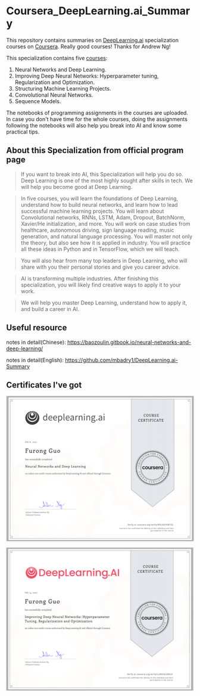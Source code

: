 # Coursera_DeepLearning.ai_Summary
This repository contains summaries on [DeepLearning.ai](https://www.deeplearning.ai/program/deep-learning-specialization/) specialization courses on [Coursera](https://www.coursera.org/programs/706a889f-447a-4f18-afbf-d041bf916e68/computer-science/all-computer-science?collectionId=&productId=W62RsyrdEeeFQQqyuQaohA&productType=s12n&showMiniModal=true). Really good courses! Thanks for Andrew Ng!


This specialization contains five [courses](https://www.coursera.org/programs/706a889f-447a-4f18-afbf-d041bf916e68/computer-science/all-computer-science?collectionId=&productId=W62RsyrdEeeFQQqyuQaohA&productType=s12n&showMiniModal=true):

1. Neural Networks and Deep Learning.
2. Improving Deep Neural Networks: Hyperparameter tuning, Regularization and Optimization.
3. Structuring Machine Learning Projects.
4. Convolutional Neural Networks.
5. Sequence Models.

The notebooks of programming assignments in the courses are uploaded. In case you don't have time for the whole courses, doing the assignments following the notebooks will also help you break into AI and know some practical tips.

## About this Specialization from official program page
> If you want to break into AI, this Specialization will help you do so. Deep Learning is one of the most highly sought after skills in tech. We will help you become good at Deep Learning. 

> In five courses, you will learn the foundations of Deep Learning, understand how to build neural networks, and learn how to lead successful machine learning projects. You will learn about Convolutional networks, RNNs, LSTM, Adam, Dropout, BatchNorm, Xavier/He initialization, and more. You will work on case studies from healthcare, autonomous driving, sign language reading, music generation, and natural language processing. You will master not only the theory, but also see how it is applied in industry. You will practice all these ideas in Python and in TensorFlow, which we will teach. 

> You will also hear from many top leaders in Deep Learning, who will share with you their personal stories and give you career advice. 

> AI is transforming multiple industries. After finishing this specialization, you will likely find creative ways to apply it to your work. 

> We will help you master Deep Learning, understand how to apply it, and build a career in AI. 

## Useful resource
notes in detail(Chinese): https://baozoulin.gitbook.io/neural-networks-and-deep-learning/

notes in detail(English): https://github.com/mbadry1/DeepLearning.ai-Summary

## Certificates I've got
![course1](https://github.com/momo4826/Coursera_DeepLearning.ai_Summary/blob/main/certificates/Screen%20Shot%202021-02-15%20at%209.58.59%20PM.png)

![course2](https://github.com/momo4826/Coursera_DeepLearning.ai_Summary/blob/main/certificates/Screen%20Shot%202021-02-15%20at%209.59.40%20PM.png)
